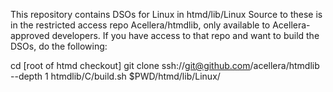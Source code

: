 This repository contains DSOs for Linux in htmd/lib/Linux
Source to these is in the restricted access repo Acellera/htmdlib, only available to Acellera-approved developers.
If you have access to that repo and want to build the DSOs, do the following:

cd [root of htmd checkout]
git clone ssh://git@github.com/acellera/htmdlib --depth 1
htmdlib/C/build.sh $PWD/htmd/lib/Linux/

